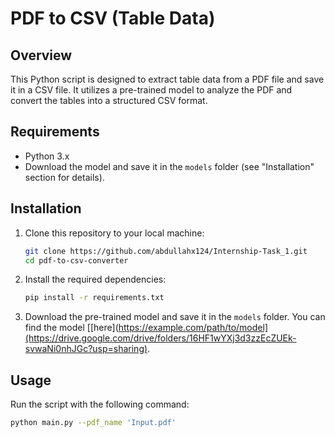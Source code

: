# PDF to CSV (Table Data) 

## Overview

This Python script is designed to extract table data from a PDF file and save it in a CSV file. It utilizes a pre-trained model to analyze the PDF and convert the tables into a structured CSV format.

## Requirements

- Python 3.x
- Download the model and save it in the `models` folder (see "Installation" section for details).

## Installation

1. Clone this repository to your local machine:

    ```bash
    git clone https://github.com/abdullahx124/Internship-Task_1.git
    cd pdf-to-csv-converter
    ```

2. Install the required dependencies:

    ```bash
    pip install -r requirements.txt
    ```

3. Download the pre-trained model and save it in the `models` folder. You can find the model [[here](https://example.com/path/to/model](https://drive.google.com/drive/folders/16HF1wYXj3d3zzEcZUEk-svwaNi0nhJGc?usp=sharing).

## Usage

Run the script with the following command:

```bash
python main.py --pdf_name 'Input.pdf'
